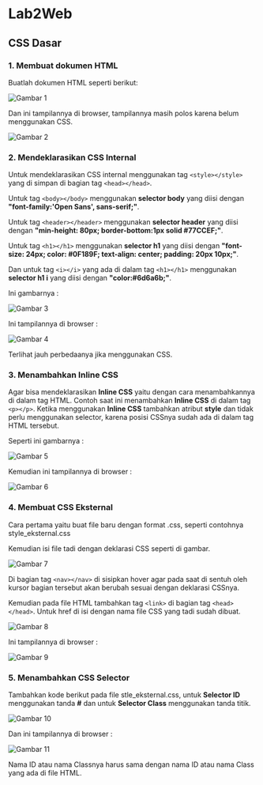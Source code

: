 # Lab2Web
## CSS Dasar
### 1. Membuat dokumen HTML
Buatlah dokumen HTML seperti berikut:

![Gambar 1](screenshot/ss1a.PNG)

Dan ini tampilannya di browser, tampilannya masih polos karena belum menggunakan CSS.

![Gambar 2](screenshot/ss1b.PNG)

###  2. Mendeklarasikan CSS Internal
Untuk mendeklarasikan CSS internal menggunakan tag  `<style></style>` yang di simpan di bagian tag `<head></head>`.

Untuk tag `<body></body>` menggunakan **selector body** yang diisi dengan **"font-family:'Open Sans', sans-serif;"**.

Untuk tag `<header></header>` menggunakan **selector header** yang diisi dengan **"min-height: 80px; border-bottom:1px solid #77CCEF;"**.

Untuk tag `<h1></h1>` menggunakan **selector h1** yang diisi dengan **"font-size: 24px; color: #0F189F; text-align: center; padding: 20px 10px;"**.

Dan untuk tag `<i></i>`  yang ada di dalam tag `<h1></h1>` menggunakan **selector h1 i** yang diisi dengan **"color:#6d6a6b;"**.

Ini gambarnya :

![Gambar 3](screenshot/ss2a.PNG)

Ini tampilannya di browser :

![Gambar 4](screenshot/ss2b.PNG)

Terlihat jauh perbedaanya jika menggunakan CSS.

### 3. Menambahkan Inline CSS
Agar bisa mendeklarasikan **Inline CSS** yaitu dengan cara menambahkannya di dalam tag HTML. Contoh saat ini menambahkan **Inline CSS** di dalam tag `<p></p>`. Ketika menggunakan **Inline CSS** tambahkan atribut **style** dan tidak perlu menggunakan selector, karena posisi CSSnya sudah ada di dalam tag HTML tersebut.

Seperti ini gambarnya :

![Gambar 5](screenshot/ss3a.PNG)

Kemudian ini tampilannya di browser :

![Gambar 6](screenshot/ss3b.PNG)

### 4. Membuat CSS Eksternal
Cara pertama yaitu buat file baru dengan format .css, seperti contohnya style_eksternal.css

Kemudian isi file tadi dengan deklarasi CSS seperti di gambar.

![Gambar 7](screenshot/ss4a.PNG)

Di bagian tag `<nav></nav>` di sisipkan hover agar pada saat di sentuh oleh kursor bagian tersebut akan berubah sesuai dengan deklarasi CSSnya.

Kemudian pada file HTML tambahkan tag `<link>` di bagian tag `<head></head>`.
Untuk href di isi dengan nama file CSS yang tadi sudah dibuat.

![Gambar 8](screenshot/ss4b.PNG)

Ini tampilannya di browser :

![Gambar 9](screenshot/ss4c.PNG)

###  5. Menambahkan CSS Selector
Tambahkan kode berikut pada file stle_eksternal.css, untuk **Selector ID** menggunakan tanda **#** dan untuk **Selector Class** menggunakan tanda titik.

![Gambar 10](screenshot/ss5a.PNG)

Dan ini tampilannya di browser :

![Gambar 11](screenshot/ss5b.PNG)

Nama ID atau nama Classnya harus sama dengan nama ID atau nama Class yang ada di file HTML.


